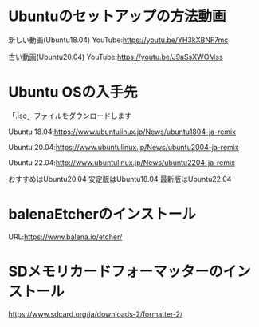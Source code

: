 # Ubuntuのセットアップの方法動画
新しい動画(Ubuntu18.04)
YouTube:https://youtu.be/YH3kXBNF7mc

古い動画(Ubuntu20.04)
YouTube:https://youtu.be/J9aSsXWOMss

# Ubuntu OSの入手先
「.iso」ファイルをダウンロードします

Ubuntu 18.04:https://www.ubuntulinux.jp/News/ubuntu1804-ja-remix

Ubuntu 20.04:https://www.ubuntulinux.jp/News/ubuntu2004-ja-remix

Ubuntu 22.04:http://www.ubuntulinux.jp/News/ubuntu2204-ja-remix

おすすめはUbuntu20.04
安定版はUbuntu18.04
最新版はUbuntu22.04

# balenaEtcherのインストール
URL:https://www.balena.io/etcher/

# SDメモリカードフォーマッターのインストール
https://www.sdcard.org/ja/downloads-2/formatter-2/
